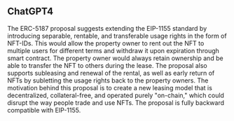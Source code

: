 ## ChatGPT4

The ERC-5187 proposal suggests extending the EIP-1155 standard by introducing separable, rentable, and transferable usage rights in the form of NFT-IDs. This would allow the property owner to rent out the NFT to multiple users for different terms and withdraw it upon expiration through smart contract. The property owner would always retain ownership and be able to transfer the NFT to others during the lease. The proposal also supports subleasing and renewal of the rental, as well as early return of NFTs by subletting the usage rights back to the property owners. The motivation behind this proposal is to create a new leasing model that is decentralized, collateral-free, and operated purely "on-chain," which could disrupt the way people trade and use NFTs. The proposal is fully backward compatible with EIP-1155.
